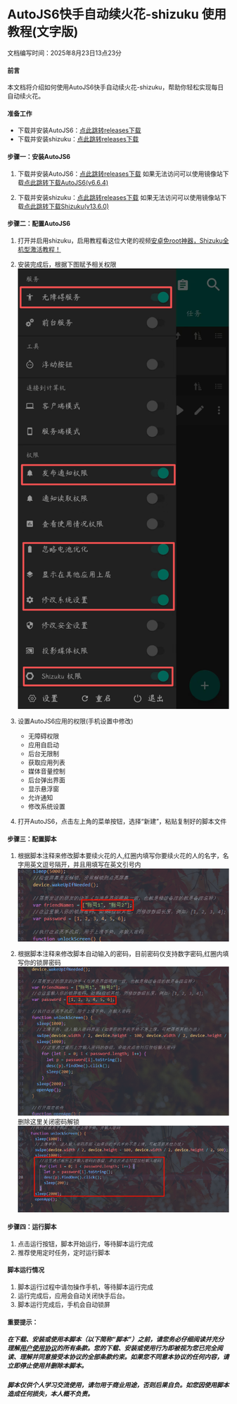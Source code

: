 # AutoJS6快手自动续火花-shizuku    使用教程(文字版)

文档编写时间：2025年8月23日13点23分

#### 前言

本文档将介绍如何使用AutoJS6快手自动续火花-shizuku，帮助你轻松实现每日自动续火花。

#### 准备工作

- 下载并安装AutoJS6：[点此跳转releases下载](https://github.com/SuperMonster003/AutoJs6/releases)
- 下载并安装shizuku：[点此跳转releases下载](https://github.com/RikkaApps/Shizuku/releases)

#### 步骤一：安装AutoJS6
1. 下载并安装AutoJS6：[点此跳转releases下载](https://github.com/SuperMonster003/AutoJs6/releases) 
如果无法访问可以使用镜像站下载[点此跳转下载AutoJS6(v6.6.4)](https://tvv.tw/https://github.com/SuperMonster003/AutoJs6/releases/download/v6.6.4/autojs6-v6.6.4-arm64-v8a-110e6b64.apk)

2. 下载并安装shizuku：[点此跳转releases下载](https://github.com/RikkaApps/Shizuku/releases)
如果无法访问可以使用镜像站下载[点此跳转下载Shizuku(v13.6.0)](https://tvv.tw/https://github.com/RikkaApps/Shizuku/releases/download/v13.6.0/shizuku-v13.6.0.r1086.2650830c-release.apk)


#### 步骤二：配置AutoJS6
1. 打开并启用shizuku，启用教程看这位大佬的视频[安卓免root神器，Shizuku全机型激活教程！](https://www.bilibili.com/video/BV1Ac1dYSELU?vd_source=5d390e1251e1b33bfb2306c8a255e726)

2. 安装完成后，根据下图赋予相关权限
![photo](photo/photo.png)

3. 设置AutoJS6应用的权限(手机设置中修改)
   - 无障碍权限
   - 应用自启动
   - 后台无限制
   - 获取应用列表
   - 媒体音量控制
   - 后台弹出界面
   - 显示悬浮窗
   - 允许通知
   - 修改系统设置

4. 打开AutoJS6，点击左上角的菜单按钮，选择“新建”，粘贴复制好的脚本文件

#### 步骤三：配置脚本
1. 根据脚本注释来修改脚本要续火花的人,红圈内填写你要续火花的人的名字，名字用英文逗号隔开，并且用填写在英文引号内
![code-6](photo/code-6.png)

2. 根据脚本注释来修改脚本自动输入的密码，目前密码仅支持数字密码,红圈内填写你的锁屏密码
![code-7](photo/code-7.png)
删除这里关闭密码解锁
![code](photo/code.png)

#### 步骤四：运行脚本
1. 点击运行按钮，脚本开始运行，等待脚本运行完成
2. 推荐使用定时任务，定时运行脚本

#### 脚本运行情况
1. 脚本运行过程中请勿操作手机，等待脚本运行完成
2. 运行完成后，应用会自动关闭快手后台。
3. 脚本运行完成后，手机会自动锁屏

#### 重要提示：

##### 在下载、安装或使用本脚本（以下简称“脚本”）之前，请您务必仔细阅读并充分理解[用户使用协议](LICENSE.md)的所有条款。您的下载、安装或使用行为即被视为您已完全阅读、理解并同意接受本协议的全部条款约束。如果您不同意本协议的任何内容，请立即停止使用并删除本脚本。

##### 脚本仅供个人学习交流使用，请勿用于商业用途，否则后果自负。如您因使用脚本造成任何损失，本人概不负责。
